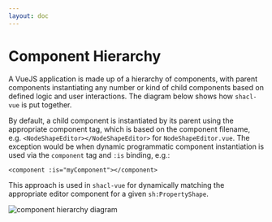 ```yaml
---
layout: doc
---
```


# Component Hierarchy

A VueJS application is made up of a hierarchy of components, with parent components instantiating any number or kind of child components based on defined logic and user interactions. The diagram below shows how `shacl-vue` is put together.

By default, a child component is instantiated by its parent using the appropriate component tag, which is based on the component filename, e.g. `<NodeShapeEditor></NodeShapeEditor>` for `NodeShapeEditor.vue`. The exception would be when dynamic programmatic component instantiation is used via the `component` tag and `:is` binding, e.g.:

`<component :is="myComponent"></component>`

This approach is used in `shacl-vue` for dynamically matching the appropriate editor component for a given `sh:PropertyShape`.

![component hierarchy diagram](/component_hierarchy.png)
